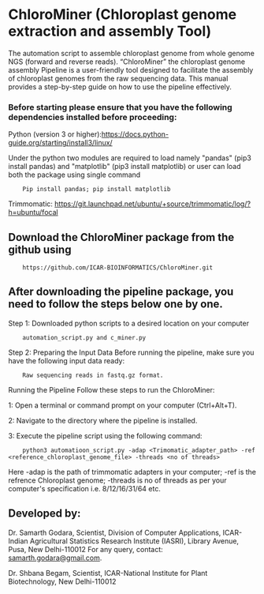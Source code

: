 # ChloroMiner (Chloroplast genome extraction and assembly Tool)
The automation script to assemble chloroplast genome from whole genome NGS (forward and reverse reads).
“ChloroMiner” the chloroplast genome assembly Pipeline is a user-friendly tool designed to facilitate the assembly of chloroplast genomes from the raw sequencing data. This manual provides a step-by-step guide on how to use the pipeline effectively. 


### Before starting please ensure that you have the following dependencies installed before proceeding:


Python (version 3 or higher):https://docs.python-guide.org/starting/install3/linux/

Under the python two modules are required to load namely "pandas" (pip3 install pandas) and "matplotlib" (pip3 install matplotlib)
or user can load both the package using single command
		
  		Pip install pandas; pip install matplotlib

Trimmomatic: https://git.launchpad.net/ubuntu/+source/trimmomatic/log/?h=ubuntu/focal

## Download the ChloroMiner package from the github using 

		https://github.com/ICAR-BIOINFORMATICS/ChloroMiner.git 


 
 
## After downloading the pipeline package, you need to follow the steps below one by one. 
 
Step 1: Downloaded python scripts to a desired location on your computer 

		automation_script.py and c_miner.py

Step 2: Preparing the Input Data Before running the pipeline, make sure you have the following input data ready:
		
		Raw sequencing reads in fastq.gz format.


Running the Pipeline Follow these steps to run the ChloroMiner:

1: Open a terminal or command prompt on your computer (Ctrl+Alt+T).

2: Navigate to the directory where the pipeline is installed.

3: Execute the pipeline script using the following command:

		python3 automatioon_script.py -adap <Trimomatic_adapter_path> -ref <reference_chloroplast_genome_file> -threads <no of threads>

Here -adap is the path of trimmomatic adapters in your computer; -ref is the refrence Chloroplast genome; -threads is no of threads as per your computer's specification i.e. 8/12/16/31/64 etc.


## Developed by:

Dr. Samarth Godara, Scientist, Division of Computer Applications, ICAR-Indian Agricultural Statistics Research Institute (IASRI), Library Avenue, Pusa, New Delhi-110012 For any query, contact: samarth.godara@gmail.com.

Dr. Shbana Begam, Scientist, ICAR-National Institute for Plant Biotechnology, New Delhi-110012




